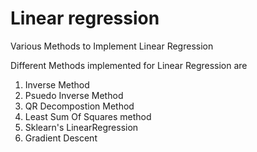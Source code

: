 # Linear regression
 Various Methods to Implement Linear Regression
 
 Different Methods implemented for Linear Regression are 
 
 1) Inverse Method
 2) Psuedo Inverse Method
 3) QR Decompostion Method
 4) Least Sum Of Squares method
 5) Sklearn's LinearRegression 
 6) Gradient Descent
